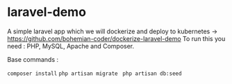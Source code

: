 # laravel-demo
A simple laravel app which we will dockerize and deploy to kubernetes -> https://github.com/bohemian-coder/dockerize-laravel-demo
To run this you need : PHP, MySQL, Apache and Composer.

Base commands :

``` composer install ```
 ``` php artisan migrate ```
 ``` php artisan db:seed```

